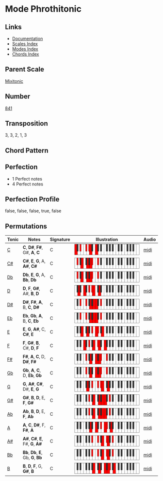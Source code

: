 # Mode Phrothitonic

## Links

- [Documentation](README.md)
- [Scales Index](Scales.md)
- [Modes Index](Modes.md)
- [Chords Index](Chords.md)

## Parent Scale

[Mixitonic](ScaleMixitonic.md)

## Number

[841](https://ianring.com/musictheory/scales/841)

## Transposition

3, 3, 2, 1, 3

## Chord Pattern



## Perfection

- 1 Perfect notes
- 4 Perfect notes

## Perfection Profile

false, false, false, true, false

## Permutations

| Tonic | Notes | Signature | Illustration | Audio |
|-------|-------|-----------|--------------|-------|
| [C](ModeCNaturalPhrothitonic.md) | **C**, **D#**, **F#**, G#, **A**, **C** | C | ![CNaturalPhrothitonic](ModeCNaturalPhrothitonic.png) | [midi](https://github.com/edipermadi/music/blob/main/docs/ModeCNaturalPhrothitonic.mid?raw=true) |
| [C#](ModeCSharpPhrothitonic.md) | **C#**, **E**, **G**, A, **A#**, **C#** | C | ![CSharpPhrothitonic](ModeCSharpPhrothitonic.png) | [midi](https://github.com/edipermadi/music/blob/main/docs/ModeCSharpPhrothitonic.mid?raw=true) |
| [Db](ModeDFlatPhrothitonic.md) | **Db**, **E**, **G**, A, **Bb**, **Db** | C | ![DFlatPhrothitonic](ModeDFlatPhrothitonic.png) | [midi](https://github.com/edipermadi/music/blob/main/docs/ModeDFlatPhrothitonic.mid?raw=true) |
| [D](ModeDNaturalPhrothitonic.md) | **D**, **F**, **G#**, A#, **B**, **D** | C | ![DNaturalPhrothitonic](ModeDNaturalPhrothitonic.png) | [midi](https://github.com/edipermadi/music/blob/main/docs/ModeDNaturalPhrothitonic.mid?raw=true) |
| [D#](ModeDSharpPhrothitonic.md) | **D#**, **F#**, **A**, B, **C**, **D#** | C | ![DSharpPhrothitonic](ModeDSharpPhrothitonic.png) | [midi](https://github.com/edipermadi/music/blob/main/docs/ModeDSharpPhrothitonic.mid?raw=true) |
| [Eb](ModeEFlatPhrothitonic.md) | **Eb**, **Gb**, **A**, B, **C**, **Eb** | C | ![EFlatPhrothitonic](ModeEFlatPhrothitonic.png) | [midi](https://github.com/edipermadi/music/blob/main/docs/ModeEFlatPhrothitonic.mid?raw=true) |
| [E](ModeENaturalPhrothitonic.md) | **E**, **G**, **A#**, C, **C#**, **E** | C | ![ENaturalPhrothitonic](ModeENaturalPhrothitonic.png) | [midi](https://github.com/edipermadi/music/blob/main/docs/ModeENaturalPhrothitonic.mid?raw=true) |
| [F](ModeFNaturalPhrothitonic.md) | **F**, **G#**, **B**, C#, **D**, **F** | C | ![FNaturalPhrothitonic](ModeFNaturalPhrothitonic.png) | [midi](https://github.com/edipermadi/music/blob/main/docs/ModeFNaturalPhrothitonic.mid?raw=true) |
| [F#](ModeFSharpPhrothitonic.md) | **F#**, **A**, **C**, D, **D#**, **F#** | C | ![FSharpPhrothitonic](ModeFSharpPhrothitonic.png) | [midi](https://github.com/edipermadi/music/blob/main/docs/ModeFSharpPhrothitonic.mid?raw=true) |
| [Gb](ModeGFlatPhrothitonic.md) | **Gb**, **A**, **C**, D, **Eb**, **Gb** | C | ![GFlatPhrothitonic](ModeGFlatPhrothitonic.png) | [midi](https://github.com/edipermadi/music/blob/main/docs/ModeGFlatPhrothitonic.mid?raw=true) |
| [G](ModeGNaturalPhrothitonic.md) | **G**, **A#**, **C#**, D#, **E**, **G** | C | ![GNaturalPhrothitonic](ModeGNaturalPhrothitonic.png) | [midi](https://github.com/edipermadi/music/blob/main/docs/ModeGNaturalPhrothitonic.mid?raw=true) |
| [G#](ModeGSharpPhrothitonic.md) | **G#**, **B**, **D**, E, **F**, **G#** | C | ![GSharpPhrothitonic](ModeGSharpPhrothitonic.png) | [midi](https://github.com/edipermadi/music/blob/main/docs/ModeGSharpPhrothitonic.mid?raw=true) |
| [Ab](ModeAFlatPhrothitonic.md) | **Ab**, **B**, **D**, E, **F**, **Ab** | C | ![AFlatPhrothitonic](ModeAFlatPhrothitonic.png) | [midi](https://github.com/edipermadi/music/blob/main/docs/ModeAFlatPhrothitonic.mid?raw=true) |
| [A](ModeANaturalPhrothitonic.md) | **A**, **C**, **D#**, F, **F#**, **A** | C | ![ANaturalPhrothitonic](ModeANaturalPhrothitonic.png) | [midi](https://github.com/edipermadi/music/blob/main/docs/ModeANaturalPhrothitonic.mid?raw=true) |
| [A#](ModeASharpPhrothitonic.md) | **A#**, **C#**, **E**, F#, **G**, **A#** | C | ![ASharpPhrothitonic](ModeASharpPhrothitonic.png) | [midi](https://github.com/edipermadi/music/blob/main/docs/ModeASharpPhrothitonic.mid?raw=true) |
| [Bb](ModeBFlatPhrothitonic.md) | **Bb**, **Db**, **E**, Gb, **G**, **Bb** | C | ![BFlatPhrothitonic](ModeBFlatPhrothitonic.png) | [midi](https://github.com/edipermadi/music/blob/main/docs/ModeBFlatPhrothitonic.mid?raw=true) |
| [B](ModeBNaturalPhrothitonic.md) | **B**, **D**, **F**, G, **G#**, **B** | C | ![BNaturalPhrothitonic](ModeBNaturalPhrothitonic.png) | [midi](https://github.com/edipermadi/music/blob/main/docs/ModeBNaturalPhrothitonic.mid?raw=true) |
